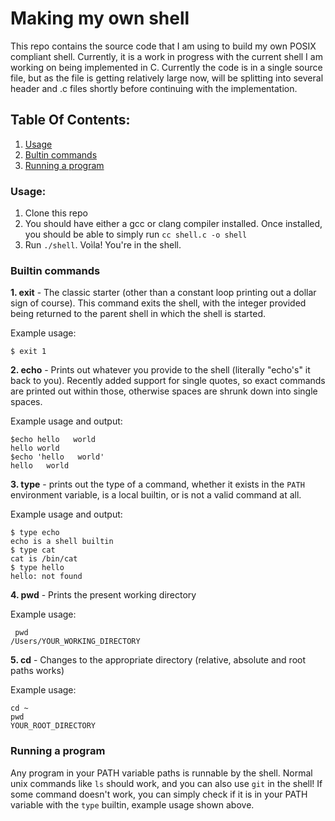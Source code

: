 # Making my own shell
This repo contains the source code that I am using to build my own POSIX compliant shell. Currently, it is a work in progress with the current shell I am working on being implemented in C. Currently the code is in a single source file, but as the file is getting relatively large now, will be splitting into several header and .c files shortly before continuing with the implementation.

## Table Of Contents:
1. [Usage](#usage)
2. [Bultin commands](#builtin-commands)
3. [Running a program](#running-a-program)


### Usage:
1. Clone this repo
2. You should have either a gcc or clang compiler installed. Once installed, you should be able to simply run `cc shell.c -o shell`
3. Run `./shell`. Voìla! You're in the shell.

### Builtin commands

**1. exit** - The classic starter (other than a constant loop printing out a dollar sign of course). This command exits the shell, with the integer provided being returned to the parent shell in which the shell is started.

Example usage:

```
$ exit 1
```


**2. echo** - Prints out whatever you provide to the shell (literally "echo's" it back to you). Recently added support for single quotes, so exact commands are printed out within those, otherwise spaces are shrunk down into single spaces.

Example usage and output:

```
$echo hello   world
hello world
$echo 'hello   world'
hello   world
```

**3. type** - prints out the type of a command, whether it exists in the `PATH` environment variable, is a local builtin, or is not a valid command at all.

Example usage and output:

```
$ type echo
echo is a shell builtin
$ type cat
cat is /bin/cat
$ type hello
hello: not found
```

**4. pwd** - Prints the present working directory

Example usage:
```
 pwd
/Users/YOUR_WORKING_DIRECTORY
```


**5. cd** - Changes to the appropriate directory  (relative, absolute and root paths works)

Example usage:

```
cd ~
pwd
YOUR_ROOT_DIRECTORY
```


### Running a program
Any program in your PATH variable paths is runnable by the shell. Normal unix commands like `ls` should work, and you can also use `git` in the shell! If some command doesn't work, you can simply check if it is in your PATH variable with the `type` builtin, example usage shown above.

